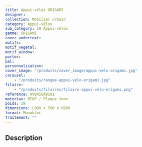 ```yaml
---
title: Appui-vélos ORIGAMI
designer:
collection: Mobilier urbain
category: Appui-vélos
sub_category: 18 Appui-vélos
gamme: ORIGAMI
cover_undertext:
motifs:
motif_vegetal:
motif_window:
portes:
bal:
personnalisation:
cover_image: "/produits/cover_image/appui-velo-origami.jpg"
carousel:
    - "/produits/rangee-appui-velo-origami.jpg"
filaire:
    - "/produits/filaires/filaire-appui-velo-origami.png"
reference: AVORIGA0101
materiau: BFUP / Plaque inox
poids: 39
dimensions: L900 x P80 x H900
format: Monobloc
traitement: ""
---
```


## Description
